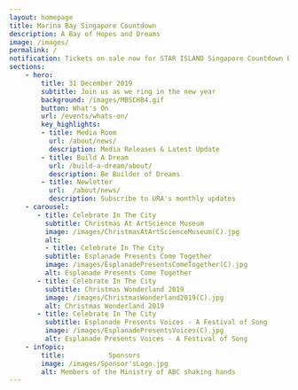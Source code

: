 ```yaml
---
layout: homepage
title: Marina Bay Singapore Countdown
description: A Bay of Hopes and Dreams
image: /images/
permalink: /
notification: Tickets on sale now for STAR ISLAND Singapore Countdown Edition 2019 - 2020 
sections:
    - hero:
        title: 31 December 2019
        subtitle: Join us as we ring in the new year
        background: /images/MBSCHB4.gif
        button: What's On
        url: /events/whats-on/
        key_highlights:
        - title: Media Room  
          url: /about/news/
          description: Media Releases & Latest Update
        - title: Build A Dream
          url: /build-a-dream/about/
          description: Be Builder of Dreams
        - title: Newletter
          url: 	/about/news/
          description: Subscribe to URA's monthly updates 
    - carousel:
       - title: Celebrate In The City
         subtitle: Christmas At ArtScience Museum
         image: /images/ChristmasAtArtScienceMuseum(C).jpg
         alt: 
         - title: Celebrate In The City 
         subtitle: Esplanade Presents Come Together
         image: /images/EsplanadePresentsComeTogether(C).jpg
         alt: Esplanade Presents Come Together
       - title: Celebrate In The City 
         subtitle: Christmas Wonderland 2019
         image: /images/ChristmasWonderland2019(C).jpg
         alt: Christmas Wonderland 2019
       - title: Celebrate In The City
         subtitle: Esplanade Presents Voices - A Festival of Song
         image: /images/EsplanadePresentsVoices(C).jpg
         alt: Esplanade Presents Voices - A Festival of Song
    - infopic:
        title:           Sponsors
        image: /images/Sponsor'sLogo.jpg
        alt: Members of the Ministry of ABC shaking hands
---
```

